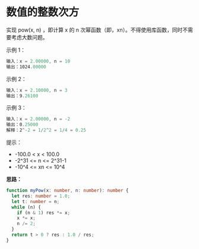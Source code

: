 # 数值的整数次方

实现 pow(x, n) ，即计算 x 的 n 次幂函数（即，xn）。不得使用库函数，同时不需要考虑大数问题。

示例 1：

```js
输入：x = 2.00000, n = 10
输出：1024.00000
```

示例 2：

```js
输入：x = 2.10000, n = 3
输出：9.26100
```

示例 3：

```js
输入：x = 2.00000, n = -2
输出：0.25000
解释：2^-2 = 1/2^2 = 1/4 = 0.25
```

提示：

- -100.0 < x < 100.0
- -2^31 <= n <= 2^31-1
- -10^4 <= xn <= 10^4

**思路：**

```ts
function myPow(x: number, n: number): number {
  let res: number = 1.0;
  let t: number = n;
  while (n) {
    if (n & 1) res *= x;
    x *= x;
    n /= 2;
  }
  return t > 0 ? res : 1.0 / res;
}

```
